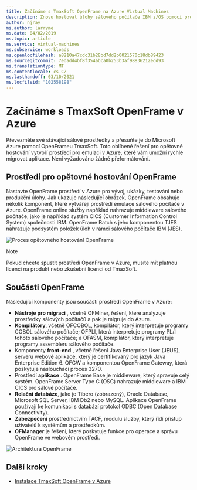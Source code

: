 ```yaml
---
title: Začínáme s TmaxSoft OpenFrame na Azure Virtual Machines
description: Znovu hostovat úlohy sálového počítače IBM z/OS pomocí prostředí TmaxSoft OpenFrame na Azure Virtual Machines (virtuálních počítačů).
author: njray
ms.author: larryme
ms.date: 04/02/2019
ms.topic: article
ms.service: virtual-machines
ms.subservice: workloads
ms.openlocfilehash: a8210a47cdc31b28bd7dd2b0021570c18db89423
ms.sourcegitcommit: 7edadd4bf8f354abca0b253b3af98836212edd93
ms.translationtype: MT
ms.contentlocale: cs-CZ
ms.lasthandoff: 03/10/2021
ms.locfileid: "102558198"
---
```

# <a name="get-started-with-tmaxsoft-openframe-on-azure"></a>Začínáme s TmaxSoft OpenFrame v Azure

Převezměte své stávající sálové prostředky a přesuňte je do Microsoft Azure pomocí OpenFrameu TmaxSoft. Toto oblíbené řešení pro opětovné hostování vytvoří prostředí pro emulaci v Azure, které vám umožní rychle migrovat aplikace. Není vyžadováno žádné přeformátování.

## <a name="openframe-rehosting-environment"></a>Prostředí pro opětovné hostování OpenFrame

Nastavte OpenFrame prostředí v Azure pro vývoj, ukázky, testování nebo produkční úlohy. Jak ukazuje následující obrázek, OpenFrame obsahuje několik komponent, které vytvářejí prostředí emulace sálového počítače v Azure. OpenFrame online služby například nahrazuje middleware sálového počítače, jako je například systém CICS (Customer Information Control System) společnosti IBM. OpenFrame Batch s jeho komponentou TJES nahrazuje podsystém položek úloh v rámci sálového počítače IBM (JES). 

![Proces opětovného hostování OpenFrame](media/openframe-01.png)

> [!NOTE]
> Pokud chcete spustit prostředí OpenFrame v Azure, musíte mít platnou licenci na produkt nebo zkušební licenci od TmaxSoft.

## <a name="openframe-components"></a>Součásti OpenFrame

Následující komponenty jsou součástí prostředí OpenFrame v Azure:

- **Nástroje pro migraci** , včetně OFMiner, řešení, které analyzuje prostředky sálových počítačů a pak je migruje do Azure.
- **Kompilátory**, včetně OFCOBOL, kompilátor, který interpretuje programy COBOL sálového počítače; OFPLI, která interpretuje programy PL/I tohoto sálového počítače; a OFASM, kompilátor, který interpretuje programy assembleru sálového počítače.
- Komponenty **front-end** , včetně řešení Java Enterprise User (JEUS), serveru webové aplikace, který je certifikovaný pro jazyk Java Enterprise Edition 6. OFGW a komponentou OpenFrame Gateway, která poskytuje naslouchací proces 3270.
- Prostředí **aplikace** . OpenFrame Base je middleware, který spravuje celý systém. OpenFrame Server Type C (OSC) nahrazuje middleware a IBM CICS pro sálové počítače.
- **Relační databáze**, jako je Tibero (zobrazený), Oracle Database, Microsoft SQL Server, IBM Db2 nebo MySQL. Aplikace OpenFrame používají ke komunikaci s databází protokol ODBC (Open Database Connectivity).
- **Zabezpečení** prostřednictvím TACF, modulu služby, který řídí přístup uživatelů k systémům a prostředkům. 
- **OFManager** je řešení, které poskytuje funkce pro operace a správu OpenFrame ve webovém prostředí.

![Architektura OpenFrame](media/openframe-02.png)

## <a name="next-steps"></a>Další kroky

- [Instalace TmaxSoft OpenFrame v Azure](./install-openframe-azure.md)
